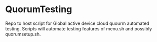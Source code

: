 # QuorumTesting
Repo to host script for Global active device cloud quourm automated testing.
Scripts will automate testing features of menu.sh and possibly quorumsetup.sh.
